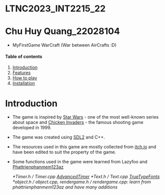 # LTNC2023_INT2215_22
# Chu Huy Quang_22028104
* MyFirstGame WarCraft (War between AirCrafts :D)
#### Table of contents
1. [Introduction](#introduction)
2. [Features](#features)
3. [How to play](#play)
4. [Installation](#installation)

# Introduction <a name="introduction"></a>
* The game is inspired by [Star Wars](https://en.wikipedia.org/wiki/Star_Wars) - one of the most well-known series about space and [Chicken Invaders](https://en.wikipedia.org/wiki/Chicken_Invaders) - the famous shooting game developed in 1999.
* The game was created using [SDL2](https://www.libsdl.org/) and C++.
* The resources used in this game are mostly collected from [itch.io](https://itch.io/game-assets) and have been edited to suit the property of the game.
* Some functions used in the game were learned from Lazyfoo and [Phattrienphanmem123az](http://phattrienphanmem123az.com/)

  _*Timer.h / Timer.cpp [AdvancedTimer](https://lazyfoo.net/tutorials/SDL/23_advanced_timers/index.php)_
  _*Text.h / Text.cpp  [TrueTypeFonts](https://lazyfoo.net/tutorials/SDL/16_true_type_fonts/index.php)_
  _*object.h / object.cpp, rendergame.h / rendergame.cpp: learn from phattrienphanmem123az and have many additions_
  

